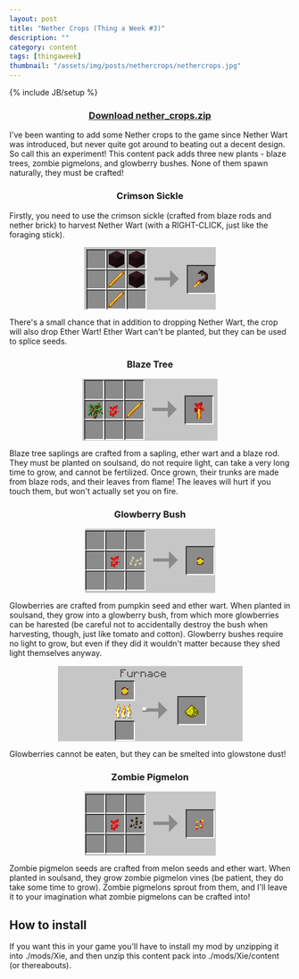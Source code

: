 ```yaml
---
layout: post
title: "Nether Crops (Thing a Week #3)"
description: ""
category: content
tags: [thingaweek]
thumbnail: "/assets/img/posts/nethercrops/nethercrops.jpg"
---
```

{% include JB/setup %}

<style>
img {
  display: block; margin-left: auto; margin-right: auto;
}

h3 {
	text-align: center;
}
</style>

### [Download nether_crops.zip](/assets/files/downloads/nether_crops.zip)

I've been wanting to add some Nether crops to the game since Nether Wart was introduced, but never quite got around to beating out a decent design. So call this an experiment! This content pack adds three new plants - blaze trees, zombie pigmelons, and glowberry bushes. None of them spawn naturally, they must be crafted!

<!--more-->

### Crimson Sickle

Firstly, you need to use the crimson sickle (crafted from blaze rods and nether brick) to harvest Nether Wart (with a RIGHT-CLICK, just like the foraging stick).

![Crimson Sickle](/assets/img/posts/nethercrops/crimsonsickle.jpg)

There's a small chance that in addition to dropping Nether Wart, the crop will also drop Ether Wart! Ether Wart can't be planted, but they can be used to splice seeds.

### Blaze Tree

![Blaze Tree Sapling](/assets/img/posts/nethercrops/craftblazesapling.jpg)

Blaze tree saplings are crafted from a sapling, ether wart and a blaze rod. They must be planted on soulsand, do not require light, can take a very long time to grow, and cannot be fertilized. Once grown, their trunks are made from blaze rods, and their leaves from flame! The leaves will hurt if you touch them, but won't actually set you on fire.

### Glowberry Bush

![Glowberry](/assets/img/posts/nethercrops/craftglowberry.jpg)

Glowberries are crafted from pumpkin seed and ether wart. When planted in soulsand, they grow into a glowberry bush, from which more glowberries can be harested (be careful not to accidentally destroy the bush when harvesting, though, just like tomato and cotton). Glowberry bushes require no light to grow, but even if they did it wouldn't matter because they shed light themselves anyway.

![Smelting Glowberries](/assets/img/posts/nethercrops/glowberrysmelt.jpg)

Glowberries cannot be eaten, but they can be smelted into glowstone dust!

### Zombie Pigmelon

![Zombie Pigmelon Seeds](/assets/img/posts/nethercrops/craftpigmelon.jpg)

Zombie pigmelon seeds are crafted from melon seeds and ether wart. When planted in soulsand, they grow zombie pigmelon vines (be patient, they do take some time to grow). Zombie pigmelons sprout from them, and I'll leave it to your imagination what zombie pigmelons can be crafted into!

## How to install

If you want this in your game you'll have to install my mod by unzipping it into ./mods/Xie, and then unzip this content pack into ./mods/Xie/content (or thereabouts).